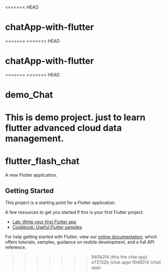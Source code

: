 <<<<<<< HEAD
# chatApp-with-flutter
=======
<<<<<<< HEAD
# chatApp-with-flutter
=======
<<<<<<< HEAD
# demo_Chat
This is demo project. just to learn flutter advanced cloud data management.
=======
# flutter_flash_chat

A new Flutter application.

## Getting Started

This project is a starting point for a Flutter application.

A few resources to get you started if this is your first Flutter project:

- [Lab: Write your first Flutter app](https://flutter.dev/docs/get-started/codelab)
- [Cookbook: Useful Flutter samples](https://flutter.dev/docs/cookbook)

For help getting started with Flutter, view our
[online documentation](https://flutter.dev/docs), which offers tutorials,
samples, guidance on mobile development, and a full API reference.
>>>>>>> 940b2f4 (this the chat app)
>>>>>>> e72132b (chat app)
>>>>>>> f0d6014 (chat app)
